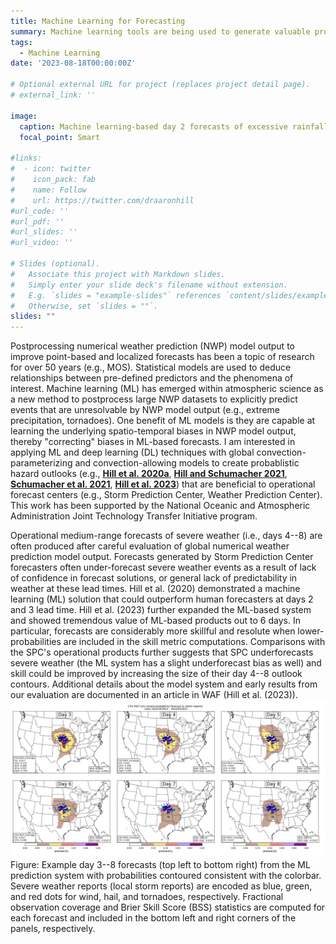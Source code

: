 ```yaml
---
title: Machine Learning for Forecasting
summary: Machine learning tools are being used to generate valuable products that aid operational forecasting
tags:
  - Machine Learning
date: '2023-08-18T00:00:00Z'

# Optional external URL for project (replaces project detail page).
# external_link: ''

image:
  caption: Machine learning-based day 2 forecasts of excessive rainfall associated with Hurricane Ida with overlapping observations
  focal_point: Smart

#links:
#  - icon: twitter
#    icon_pack: fab
#    name: Follow
#    url: https://twitter.com/draaronhill
#url_code: ''
#url_pdf: ''
#url_slides: ''
#url_video: ''

# Slides (optional).
#   Associate this project with Markdown slides.
#   Simply enter your slide deck's filename without extension.
#   E.g. `slides = "example-slides"` references `content/slides/example-slides.md`.
#   Otherwise, set `slides = ""`.
slides: ""
---
```


Postprocessing numerical weather prediction (NWP) model output to improve point-based and localized forecasts has been a topic of research for over 50 years (e.g., MOS). Statistical models are used to deduce relationships between pre-defined predictors and the phenomena of interest. Machine learning (ML) has emerged within atmospheric science as a new method to postprocess large NWP datasets to explicitly predict events that are unresolvable by NWP model output (e.g., extreme precipitation, tornadoes). One benefit of ML models is they are capable at learning the underlying spatio-temporal biases in NWP model output, thereby "correcting" biases in ML-based forecasts. I am interested in applying ML and deep learning (DL) techniques with global convection-parameterizing and convection-allowing models to create probablistic hazard outlooks (e.g., <a href="http://journals.ametsoc.org/doi/pdf/10.1175/MWR-D-19-0344.1"><b>Hill et al. 2020a</b></a>, <a href="https://doi.org/10.1175/WAF-D-21-0026.1"><b>Hill and Schumacher 2021</b></a>, <a href="https://doi.org/10.1175/BAMS-D-20-0186.1"><b>Schumacher et al. 2021</b></a>, <a href="https://doi.org/10.1175/WAF-D-22-0143.1"><b>Hill et al. 2023</b></a>) that are beneficial to operational forecast centers (e.g., Storm Prediction Center, Weather Prediction Center). This work has been supported by the National Oceanic and Atmospheric Administration Joint Technology Transfer Initiative program.


Operational medium-range forecasts of severe weather (i.e., days 4--8) are often produced after careful evaluation of global numerical weather prediction model output. Forecasts generated by Storm Prediction Center forecasters often under-forecast severe weather events as a result of lack of confidence in forecast solutions, or general lack of predictability in weather at these lead times. Hill et al. (2020) demonstrated a machine learning (ML) solution that could outperform human forecasters at days 2 and 3 lead time. Hill et al. (2023) further expanded the ML-based system and showed tremendous value of ML-based products out to 6 days. In particular, forecasts are considerably more skillful and resolute when lower-probabilities are included in the skill metric computations. Comparisons with the SPC's operational products further suggests that SPC underforecasts severe weather (the ML system has a slight underforecast bias as well) and skill could be improved by increasing the size of their day 4--8 outlook contours. Additional details about the model system and early results from our evaluation are documented in an article in WAF (Hill et al. (2023)).
<img src="mr_forecast.png" alt="Medium Range Forecast">
Figure: Example day 3--8 forecasts (top left to bottom right) from the ML prediction system with probabilities contoured consistent with the colorbar. Severe weather reports (local storm reports) are encoded as blue, green, and red dots for wind, hail, and tornadoes, respectively. Fractional observation coverage and Brier Skill Score (BSS) statistics are computed for each forecast and included in the bottom left and right corners of the panels, respectively.

